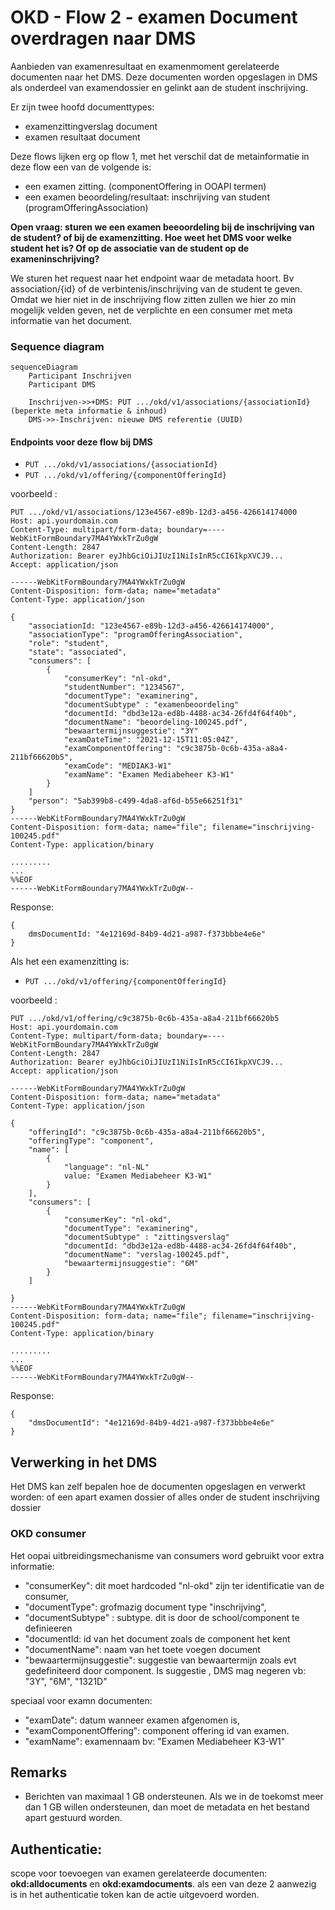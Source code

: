 # OKD - Flow 2 - examen Document overdragen naar DMS
Aanbieden van examenresultaat en examenmoment gerelateerde documenten naar het DMS. Deze documenten worden opgeslagen in DMS als onderdeel van examendossier en gelinkt aan de student inschrijving.

Er zijn twee hoofd documenttypes:
* examenzittingverslag document
* examen resultaat document

Deze flows lijken erg op flow 1, met het verschil dat de metainformatie in deze flow een van de volgende is:
* een examen zitting. (componentOffering in OOAPI termen)
* een examen beoordeling/resultaat: inschrijving van student (programOfferingAssociation)

__Open vraag: sturen we een examen beeoordeling bij de inschrijving van de student? of bij de examenzitting. Hoe weet het DMS voor welke student het is? Of op de associatie van de student op de exameninschrijving?__
 
We sturen het request naar het endpoint waar de metadata hoort. Bv association/{id} of de verbintenis/inschrijving van de student te geven. Omdat we hier niet in de inschrijving flow zitten zullen we hier zo min mogelijk velden geven, net de verplichte en een consumer met meta informatie van het document.

### Sequence diagram 
```mermaid
sequenceDiagram
    Participant Inschrijven
    Participant DMS

    Inschrijven->>+DMS: PUT .../okd/v1/associations/{associationId} (beperkte meta informatie & inhoud)
    DMS->>-Inschrijven: nieuwe DMS referentie (UUID)

```
#### Endpoints voor deze flow bij DMS
- `PUT .../okd/v1/associations/{associationId}`
- `PUT .../okd/v1/offering/{componentOfferingId}`

voorbeeld :
```
PUT .../okd/v1/associations/123e4567-e89b-12d3-a456-426614174000
Host: api.yourdomain.com
Content-Type: multipart/form-data; boundary=----WebKitFormBoundary7MA4YWxkTrZu0gW
Content-Length: 2847
Authorization: Bearer eyJhbGciOiJIUzI1NiIsInR5cCI6IkpXVCJ9...
Accept: application/json

------WebKitFormBoundary7MA4YWxkTrZu0gW
Content-Disposition: form-data; name="metadata"
Content-Type: application/json

{
    "associationId: "123e4567-e89b-12d3-a456-426614174000",
    "associationType": "programOfferingAssociation",
    "role": "student",
    "state": "associated",           
    "consumers": [
        {
            "consumerKey": "nl-okd",
            "studentNumber": "1234567",
            "documentType": "examinering",
            "documentSubtype" : "examenbeoordeling"
            "documentId: "dbd3e12a-ed8b-4488-ac34-26fd4f64f40b",
            "documentName": "beoordeling-100245.pdf",
            "bewaartermijnsuggestie": "3Y"
            "examDateTime": "2021-12-15T11:05:04Z",
            "examComponentOffering": "c9c3875b-0c6b-435a-a8a4-211bf66620b5",
            "examCode": "MEDIAK3-W1"
            "examName": "Examen Mediabeheer K3-W1"
        }
    ]
    "person": "5ab399b8-c499-4da8-af6d-b55e66251f31"
}
------WebKitFormBoundary7MA4YWxkTrZu0gW
Content-Disposition: form-data; name="file"; filename="inschrijving-100245.pdf"
Content-Type: application/binary

.........
...
%%EOF
------WebKitFormBoundary7MA4YWxkTrZu0gW--

```

Response:
```
{
    dmsDocumentId: "4e12169d-84b9-4d21-a987-f373bbbe4e6e"
}
```

Als het een examenzitting is:
- `PUT .../okd/v1/offering/{componentOfferingId}`

voorbeeld :
```
PUT .../okd/v1/offering/c9c3875b-0c6b-435a-a8a4-211bf66620b5
Host: api.yourdomain.com
Content-Type: multipart/form-data; boundary=----WebKitFormBoundary7MA4YWxkTrZu0gW
Content-Length: 2847
Authorization: Bearer eyJhbGciOiJIUzI1NiIsInR5cCI6IkpXVCJ9...
Accept: application/json

------WebKitFormBoundary7MA4YWxkTrZu0gW
Content-Disposition: form-data; name="metadata"
Content-Type: application/json

{
    "offeringId": "c9c3875b-0c6b-435a-a8a4-211bf66620b5",
    "offeringType": "component",
    "name": [
        {
            "language": "nl-NL"
            value: "Examen Mediabeheer K3-W1"
        }
    ],
    "consumers": [
        {
            "consumerKey": "nl-okd",
            "documentType": "examinering",
            "documentSubtype" : "zittingsverslag"
            "documentId: "dbd3e12a-ed8b-4488-ac34-26fd4f64f40b",
            "documentName": "verslag-100245.pdf",
            "bewaartermijnsuggestie": "6M"
        }
    ]

}
------WebKitFormBoundary7MA4YWxkTrZu0gW
Content-Disposition: form-data; name="file"; filename="inschrijving-100245.pdf"
Content-Type: application/binary

.........
...
%%EOF
------WebKitFormBoundary7MA4YWxkTrZu0gW--

```

Response:
```
{
    "dmsDocumentId": "4e12169d-84b9-4d21-a987-f373bbbe4e6e"
}
```

## Verwerking in het DMS
Het DMS kan zelf bepalen hoe de documenten opgeslagen en verwerkt worden: of een apart examen dossier of alles onder de student inschrijving dossier

### OKD consumer
Het oopai uitbreidingsmechanisme van consumers word gebruikt voor extra informatie:
* "consumerKey": dit moet hardcoded "nl-okd" zijn ter identificatie van de consumer,
* "documentType": grofmazig document type "inschrijving",
* "documentSubtype" : subtype. dit is door de school/component te definieeren
* "documentId: id van het document zoals de component het kent
* "documentName": naam van het toete voegen document
* "bewaartermijnsuggestie": suggestie van bewaartermijn zoals evt gedefiniteerd door component. Is suggestie , DMS mag negeren vb: "3Y", "6M", "1321D"

speciaal voor examn documenten:
* "examDate": datum wanneer examen afgenomen is, 
* "examComponentOffering": component offering id van examen. 
* "examName": examennaam bv: "Examen Mediabeheer K3-W1"

## Remarks
- Berichten van maximaal 1 GB ondersteunen. Als we in de toekomst meer dan 1 GB willen ondersteunen, dan moet de metadata en het bestand apart gestuurd worden.

## Authenticatie:
scope voor toevoegen van examen gerelateerde documenten: **okd:alldocuments** en **okd:examdocuments**.
 als een van deze 2 aanwezig is in het authenticatie token kan de actie uitgevoerd worden.
